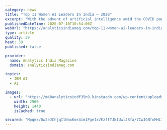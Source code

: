 ```yaml
---
category: news
title: "Top 11 Women AI Leaders In India — 2020"
excerpt: "With the advent of artificial intelligence amid the COVID pandemic, it was critical to highlight these AI influencers who have been continuously delivering business value with their AI innovations. The criticality of equalising the gender imbalance in the industry has made these contributions to the industry not only critical but the needs of the hour."
publishedDateTime: 2020-07-10T10:54:00Z
webUrl: "https://analyticsindiamag.com/top-11-women-ai-leaders-in-india-2020/"
type: article
quality: 39
heat: 39
published: false

provider:
  name: Analytics India Magazine
  domain: analyticsindiamag.com

topics:
  - IBM AI
  - AI

images:
  - url: "https://mk0analyticsindf35n9.kinstacdn.com/wp-content/uploads/2020/07/Top-11-Women-AI-Leaders-In-India-—-2020-scaled.jpg"
    width: 2560
    height: 1440
    isCached: true

secured: "Mpqmx/0w2eJChjqIlNnxKmr4im1PgeIxVEzffTJk1UwlJ8fa/7CwIGNfoMHLI2axtpKUg2NdxsPHcImLsFiAsbnEqRO3lXob0fIlLkMnbqCHwxGr25LAF18BRd659J9LV3IQ4vubwHHkqiwn4PBL16sdnlxMsBOEokz5abWKWNEx0JYJPPm/Cct0/uJb1MGAfLWd/i7NWyLpAtB+tiQKZUP6wfWGJOXR8tDNJjOr+x1ubqs40BJyArv68+ExxwmTI5P4xwFF+gdHtx7OBXyaJPdjqGAcFKxHFenkYf5IhoniFXpcFHwc8lzxhx3YIc5Vva9Wzcm4oWGYx+oaQv7ilQ==;Ia4qF1J9pNIVB/uf5979lA=="
---
```


